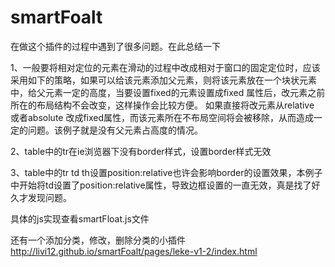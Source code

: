 # smartFoalt
在做这个插件的过程中遇到了很多问题。在此总结一下

1、一般要将相对定位的元素在滑动的过程中改成相对于窗口的固定定位时，应该采用如下的策略，如果可以给该元素添加父元素，则将该元素放在一个块状元素中，给父元素一定的高度，当要设置fixed的元素设置成fixed 属性后，改元素之前所在的布局结构不会改变，这样操作会比较方便。
如果直接将改元素从relative 或者absolute 改成fixed属性，而该元素所在不布局空间将会被移除，从而造成一定的问题。该例子就是没有父元素占高度的情况。

2、table中的tr在ie浏览器下没有border样式，设置border样式无效

3、table中的tr td th设置position:relative也许会影响border的设置效果，本例子中开始将td设置了position:relative属性，导致边框设置的一直无效，真是找了好久才发现问题。

具体的js实现查看smartFloat.js文件


还有一个添加分类，修改，删除分类的小插件 http://livi12.github.io/smartFoalt/pages/leke-v1-2/index.html

